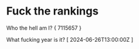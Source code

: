 # Fuck the rankings

Who the hell am I?
{ 7115657 }

What fucking year is it?
[ 2024-06-26T13:00:00Z ]
